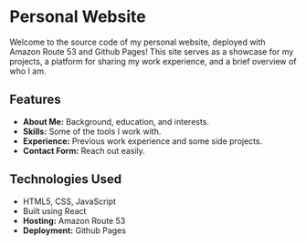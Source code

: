 # Personal Website

Welcome to the source code of my personal website, deployed with Amazon Route 53 and Github Pages! This site serves as a showcase for my projects, a platform for sharing my work experience, and a brief overview of who I am.

## Features
- **About Me:** Background, education, and interests.
- **Skills:** Some of the tools I work with.
- **Experience:** Previous work experience and some side projects.
- **Contact Form:** Reach out easily.

## Technologies Used
- HTML5, CSS, JavaScript
- Built using React
- **Hosting:** Amazon Route 53
- **Deployment:** Github Pages 
